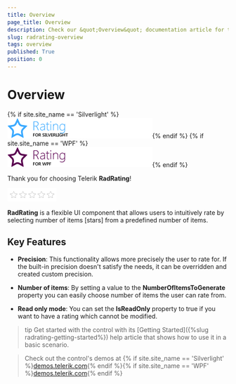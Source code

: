 ```yaml
---
title: Overview
page_title: Overview
description: Check our &quot;Overview&quot; documentation article for the RadRating WPF control.
slug: radrating-overview
tags: overview
published: True
position: 0
---
```


# Overview

{% if site.site_name == 'Silverlight' %}![rating sl icon](images/rating_sl_icon.png){% endif %}
{% if site.site_name == 'WPF' %}![rating wpf icon](images/rating_wpf_icon.png){% endif %}

Thank you for choosing Telerik __RadRating__!	

![](images/rating_default.png)

__RadRating__ is a flexible UI component that allows users to intuitively rate by selecting number of items [stars] from a predefined number of items.		

## Key Features

* __Precision__: This functionality allows more precisely the user to rate for. If the built-in precision doesn't satisfy the needs, it can be overridden and created custom precision.

* __Number of items__: By setting a value to the __NumberOfItemsToGenerate__ property you can easily choose number of items the user can rate from.		  

* __Read only mode__: You can set the __IsReadOnly__ property to true if you want to have a rating which cannot be modified.


>tip Get started with the control with its [Getting Started]({%slug radrating-getting-started%}) help article that shows how to use it in a basic scenario.

> Check out the control's demos at {% if site.site_name == 'Silverlight' %}[demos.telerik.com](https://demos.telerik.com/silverlight/#Rating){% endif %}{% if site.site_name == 'WPF' %}[demos.telerik.com](https://demos.telerik.com/wpf/){% endif %}